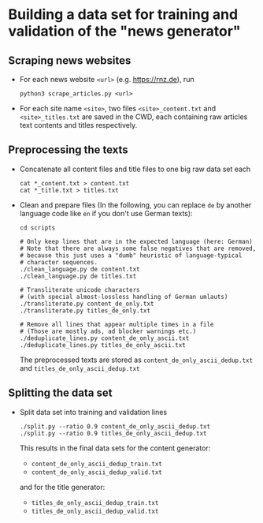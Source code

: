 Building a data set for training and validation of the "news generator"
=======================================================================

Scraping news websites
--------------------

- For each news website `<url>` (e.g. https://rnz.de), run

      python3 scrape_articles.py <url>

- For each site name `<site>`, two files `<site>_content.txt` and `<site>_titles.txt` are saved in the CWD, each containing raw articles text contents and titles respectively.


Preprocessing the texts
-----------------------

- Concatenate all content files and title files to one big raw data set each

      cat *_content.txt > content.txt
      cat *_title.txt > titles.txt

- Clean and prepare files (In the following, you can replace `de` by another language code like `en` if you don't use German texts):

      cd scripts

      # Only keep lines that are in the expected language (here: German)
      # Note that there are always some false negatives that are removed,
      # because this just uses a "dumb" heuristic of language-typical
      # character sequences.
      ./clean_language.py de content.txt
      ./clean_language.py de titles.txt

      # Transliterate unicode characters
      # (with special almost-lossless handling of German umlauts)
      ./transliterate.py content_de_only.txt
      ./transliterate.py titles_de_only.txt

      # Remove all lines that appear multiple times in a file
      # (Those are mostly ads, ad blocker warnings etc.)
      ./deduplicate_lines.py content_de_only_ascii.txt
      ./deduplicate_lines.py titles_de_only_ascii.txt

  The preprocessed texts are stored as `content_de_only_ascii_dedup.txt` and `titles_de_only_ascii_dedup.txt`


Splitting the data set
----------------------

- Split data set into training and validation lines

      ./split.py --ratio 0.9 content_de_only_ascii_dedup.txt
      ./split.py --ratio 0.9 titles_de_only_ascii_dedup.txt

  This results in the final data sets for the content generator:

  - `content_de_only_ascii_dedup_train.txt`
  - `content_de_only_ascii_dedup_valid.txt`

  and for the title generator:
  - `titles_de_only_ascii_dedup_train.txt`
  - `titles_de_only_ascii_dedup_valid.txt`

